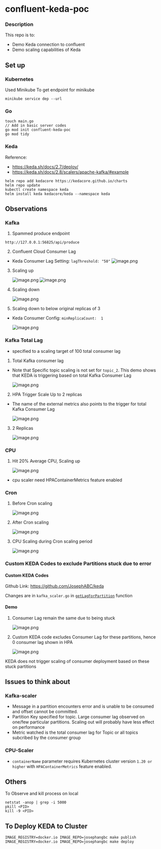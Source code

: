 # confluent-keda-poc
### Description
This repo is to:
- Demo Keda connection to confluent
- Demo scaling capabilities of Keda

## Set up
### Kubernetes
Used Minikube
To get endpoint for minikube 
```
minikube service dep --url
```

### Go
```
touch main.go
// Add in basic server codes
go mod init confluent-keda-poc
go mod tidy
```

### Keda
Reference: 
- https://keda.sh/docs/2.7/deploy/
- https://keda.sh/docs/2.8/scalers/apache-kafka/#example
```
helm repo add kedacore https://kedacore.github.io/charts
helm repo update
kubectl create namespace keda
helm install keda kedacore/keda --namespace keda
```

## Observations
### Kafka
1. Spammed produce endpoint 
```
http://127.0.0.1:56825/api/produce
```

2. Confluent Cloud Consumer Lag
- Keda Consumer Lag Setting: `lagThreshold: "50"`
    ![image.png](images/confluent-cloud-consumer-lag.png)

3. Scaling up

    ![image.png](images/kube-events.png)
    ![image.png](images/scaling-up.png)

4. Scaling down

    ![image.png](images/scaling-down.png)

5. Scaling down to below original replicas of 3
- Keda Consumer Config: `minReplicaCount:  1`

    ![image.png](images/scaled-below-original.png)

### Kafka Total Lag
- specified to a scaling target of 100 total consumer lag

1. Total Kafka consumer lag
- Note that Specific topic scaling is not set for `topic_2`. This demo shows that KEDA is triggering based on total Kafka Consumer Lag

    ![image.png](images/kafka-total-lag.png)

2. HPA Trigger Scale Up to 2 replicas
- The name of the external metrics also points to the trigger for total Kafka Consumer Lag

    ![image.png](images/hpa-trigger-scale-up.png)

3. 2 Replicas

    ![image.png](images/scaling-up-kafka-total-lag.png)


### CPU
1. Hit 20% Average CPU, Scaling up

    ![image.png](images/cpu-scale-up.png)

- cpu scaler need HPAContainerMetrics feature enabled

### Cron
1. Before Cron scaling

    ![image.png](images/before-cron-scale.png)

2. After Cron scaling

    ![image.png](images/after-cron-scale.png)

3. CPU Scaling during Cron scaling period

    ![image.png](images/cpu-scaling-during-cron.png)

### Custom KEDA Codes to exclude Partitions stuck due to error
#### Custom KEDA Codes
Github Link: https://github.com/JosephABC/keda

Changes are in `kafka_scaler.go` in  [`getLagForPartition`](https://github.com/JosephABC/keda/blob/35354abbc86e9f68f55dfd68d70fd176c5a36300/pkg/scalers/kafka_scaler.go#L408) function

#### Demo
1. Consumer Lag remain the same due to being stuck

    ![image.png](images/stuck-consumer-lag.png)

2. Custom KEDA code excludes Consumer Lag for these partitions, hence 0 consumer lag shown in HPA

    ![image.png](images/stuck-consumer-hpa.png)

KEDA does not trigger scaling of consumer deployment based on these stuck partitions




## Issues to think about
### Kafka-scaler
- Message in a partition encounters error and is unable to be consumed and offset cannot be committed.
- Partition Key specified for topic. Large consumer lag observed on one/few particular partitions. Scaling out will probably have less effect on performance
- Metric watched is the total consumer lag for Topic or all topics subcribed by the consumer group

### CPU-Scaler
- `containerName` parameter requires Kubernetes cluster version `1.20 or higher` with `HPAContainerMetrics` feature enabled.

## Others
To Observe and kill process on local
```
netstat -anop | grep -i 5000
pkill <PID>
kill -9 <PID>
```

## To Deploy KEDA to Cluster
```
IMAGE_REGISTRY=docker.io IMAGE_REPO=josephangbc make publish
IMAGE_REGISTRY=docker.io IMAGE_REPO=josephangbc make deploy
```


